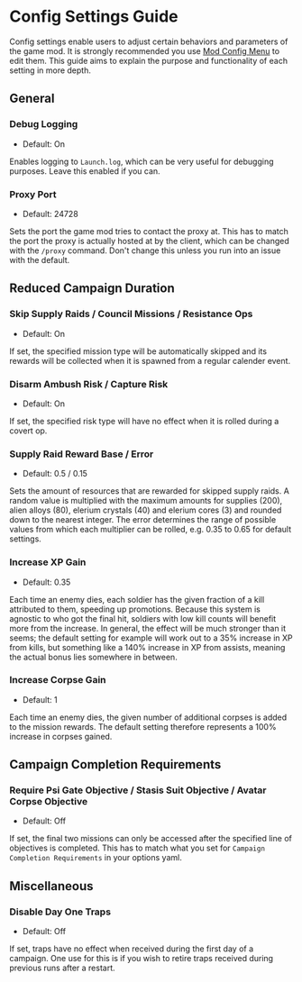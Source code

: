 # Config Settings Guide

Config settings enable users to adjust certain behaviors and parameters of the game mod. It is strongly recommended you use [Mod Config Menu](https://steamcommunity.com/sharedfiles/filedetails/?id=667104300) to edit them. This guide aims to explain the purpose and functionality of each setting in more depth.

## General

### Debug Logging

- Default: On

Enables logging to `Launch.log`, which can be very useful for debugging purposes. Leave this enabled if you can.

### Proxy Port

- Default: 24728

Sets the port the game mod tries to contact the proxy at. This has to match the port the proxy is actually hosted at by the client, which can be changed with the `/proxy` command. Don't change this unless you run into an issue with the default.

## Reduced Campaign Duration

### Skip Supply Raids / Council Missions / Resistance Ops

- Default: On

If set, the specified mission type will be automatically skipped and its rewards will be collected when it is spawned from a regular calender event.

### Disarm Ambush Risk / Capture Risk

- Default: On

If set, the specified risk type will have no effect when it is rolled during a covert op.

### Supply Raid Reward Base / Error

- Default: 0.5 / 0.15

Sets the amount of resources that are rewarded for skipped supply raids. A random value is multiplied with the maximum amounts for supplies (200), alien alloys (80), elerium crystals (40) and elerium cores (3) and rounded down to the nearest integer. The error determines the range of possible values from which each multiplier can be rolled, e.g. 0.35 to 0.65 for default settings.

### Increase XP Gain

- Default: 0.35

Each time an enemy dies, each soldier has the given fraction of a kill attributed to them, speeding up promotions. Because this system is agnostic to who got the final hit, soldiers with low kill counts will benefit more from the increase. In general, the effect will be much stronger than it seems; the default setting for example will work out to a 35% increase in XP from kills, but something like a 140% increase in XP from assists, meaning the actual bonus lies somewhere in between.

### Increase Corpse Gain

- Default: 1

Each time an enemy dies, the given number of additional corpses is added to the mission rewards. The default setting therefore represents a 100% increase in corpses gained.

## Campaign Completion Requirements

### Require Psi Gate Objective / Stasis Suit Objective / Avatar Corpse Objective

- Default: Off

If set, the final two missions can only be accessed after the specified line of objectives is completed. This has to match what you set for `Campaign Completion Requirements` in your options yaml.

## Miscellaneous

### Disable Day One Traps

- Default: Off

If set, traps have no effect when received during the first day of a campaign. One use for this is if you wish to retire traps received during previous runs after a restart.
